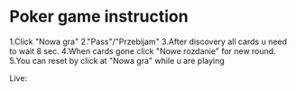 # Poker game instruction
1.Click "Nowa gra"
2."Pass"/"Przebijam"
3.After discovery all cards u need to wait 8 sec.
4.When cards gone click "Nowe rozdanie" for new round.
5.You can reset by click at "Nowa gra" while u are playing


Live: 

